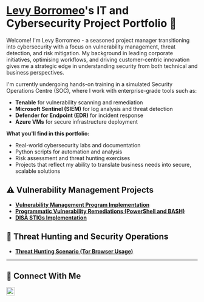 # <a href="https://www.linkedin.com/in/levyborromeo/">Levy Borromeo</a>'s IT and Cybersecurity Project Portfolio 🔐

Welcome! I'm Levy Borromeo - a seasoned project manager transitioning into cybersecurity with a focus on vulnerability management, threat detection, and risk mitigation. My background in leading corporate initiatives, optimising workflows, and driving customer-centric innovation gives me a strategic edge in understanding security from both technical and business perspectives. 

I'm currently undergoing hands-on training in a simulated Security Operations Centre (SOC), where I work with enterprise-grade tools such as:
- **Tenable** for vulnerability scanning and remediation
- **Microsoft Sentinel (SIEM)** for log analysis and threat detection
- **Defender for Endpoint (EDR)** for incident response
- **Azure VMs** for secure infrastructure deployment

**What you'll find in this portfolio:**
- Real-world cybersecurity labs and documentation
- Python scripts for automation and analysis
- Risk assessment and threat hunting exercises
- Projects that reflect my ability to translate business needs into secure, scalable solutions
  
## ⚠️ Vulnerability Management Projects

- **[Vulnerability Management Program Implementation](https://github.com/levyborromeo/vulnerability-management)**
- **[Programmatic Vulnerability Remediations (PowerShell and BASH)](https://github.com/levyborromeo/vulnerability-remediation)**
- **[DISA STIGs Implementation](https://github.com/levyborromeo/STIGS)**

## 🚨 Threat Hunting and Security Operations

- **[Threat Hunting Scenario (Tor Browser Usage)](https://github.com/levyborromeo/Threat-Hunting)**

<hr/>

## 🤳 Connect With Me

[<img align="left" alt="levyborromeo | LinkedIn" width="22px" src="https://cdn.jsdelivr.net/npm/simple-icons@v3/icons/linkedin.svg" />][linkedin]

[linkedin]: https://www.linkedin.com/in/levyborromeo/

<!--
<img width="35" alt="image" src="https://github.com/user-attachments/assets/2f41c7cd-5ea8-4475-b451-a37161b6c3fb"> 
<img width="35" alt="image" src="https://github.com/user-attachments/assets/77649969-9910-4994-8b96-74a116cfb2a8">
-->
